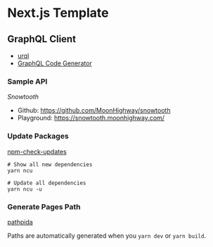 # Next.js Template

## GraphQL Client

- [urql](https://formidable.com/open-source/urql/)  
- [GraphQL Code Generator](https://www.graphql-code-generator.com/)

### Sample API

*Snowtooth*

- Github: https://github.com/MoonHighway/snowtooth  
- Playground: https://snowtooth.moonhighway.com/

### Update Packages

[npm-check-updates](https://www.npmjs.com/package/npm-check-updates)

```shell
# Show all new dependencies 
yarn ncu

# Update all dependencies
yarn ncu -u
```

### Generate Pages Path

[pathpida](https://github.com/aspida/pathpida)

Paths are automatically generated when you `yarn dev` or `yarn build`.